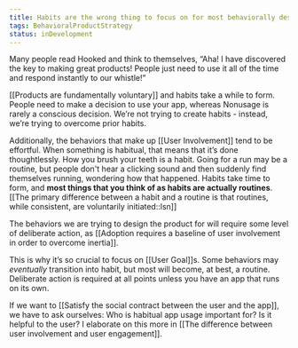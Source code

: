 ```yaml
---
title: Habits are the wrong thing to focus on for most behaviorally designed applications
tags: BehavioralProductStrategy
status: inDevelopment
---
```


Many people read Hooked and think to themselves, “Aha! I have discovered the key to making great products! People just need to use it all of the time and respond instantly to our whistle!”

[[Products are fundamentally voluntary]] and habits take a while to form. People need to make a decision to use your app, whereas Nonusage is rarely a conscious decision. We’re not trying to create habits - instead, we’re trying to overcome prior habits. 

Additionally, the behaviors that make up [[User Involvement]] tend to be effortful. When something is habitual, that means that it’s done thoughtlessly. How you brush your teeth is a habit. Going for a run may be a routine, but people don't hear a clicking sound and then suddenly find themselves running, wondering how that happened. Habits take time to form, and **most things that you think of as habits are actually routines**. [[The primary difference between a habit and a routine is that routines, while consistent, are voluntarily initiated::lsn]]

The behaviors we are trying to design the product for will require some level of deliberate action, as [[Adoption requires a baseline of user involvement in order to overcome inertia]]. 

This is why it’s so crucial to focus on [[User Goal]]s. Some behaviors may *eventually* transition into habit, but most will become, at best, a routine. Deliberate action is required at all points unless you have an app that runs on its own.

If we want to [[Satisfy the social contract between the user and the app]], we have to ask ourselves: Who is habitual app usage important for? Is it helpful to the user? I elaborate on this more in [[The difference between user involvement and user engagement]].